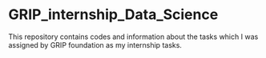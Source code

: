 # GRIP_internship_Data_Science
This repository contains codes and information about the tasks which I was assigned by GRIP foundation as my internship tasks. 
